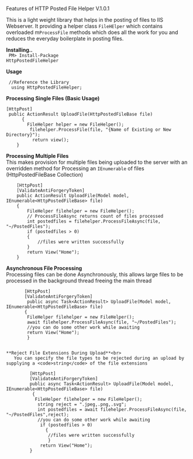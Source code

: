 Features of HTTP Posted File Helper V.1.0.1

This is a light weight library that helps in the posting of files to IIS Webserver. It providing a helper class <code>FileHElper</code> which contains overloaded m<code>ProcessFile</code> methods which does all the work for you and reduces the everyday boilerplate in posting files.

**Installing..**<br>
<code>  PM> Install-Package HttpPostedFileHelper </code>

**Usage**<br>

     //Reference the Library
      using HttpPostedFileHelper;

**Processing Single Files (Basic Usage)**
    
    [HttpPost]   
     public ActionResult UploadFile(HttpPostedFileBase file)
          {
            FileHelper helper = new FileHelper();
             filehelper.ProcessFile(file, "{Name of Existing or New Directory}");
              return view();
        }

     
  **Processing Multiple Files**<br>
   This makes provision for multiple files being uploaded to the server with an overridden method
   for Processing an <code>IEnumerable</code> of files (HttpPostedFileBase Collection)
                  
        [HttpPost]
        [ValidateAntiForgeryToken]
        public ActionResult UploadFile(Model model, IEnumerable<HttpPostedFileBase> file)
        {
            FileHelper filehelper = new FileHelper();
            // ProcessFileAsync returns count of files processed           
            int postedfiles = filehelper.ProcessFileAsync(file, "~/PostedFiles");
            if (postedfiles > 0)
            {
                //files were written successfully
            }           
            return View("Home");
        }

    
   **Asynchronous File Processing**<br>
       Processing files can be done Asynchronously, this allows large files to be processed in the background thread freeing the main          thread
             
           [HttpPost]
           [ValidateAntiForgeryToken]
            public async Task<ActionResult> UploadFile(Model model, IEnumerable<HttpPostedFileBase> file)
           {
            FileHelper filehelper = new FileHelper();          
            await filehelper.ProcessFileAsync(file, "~/PostedFiles");
            //you can do some other work while awaiting          
            return View("Home");
            }
          
          
    **Reject File Extensions During Upload**<br>
       You can specify the file types to be rejected during an upload by supplying a <code>string</code> of the file extensions         
               
             [HttpPost]
             [ValidateAntiForgeryToken]
             public async Task<ActionResult> UploadFile(Model model, IEnumerable<HttpPostedFileBase> file)
              {
               FileHelper filehelper = new FileHelper();
                string reject = ".jpeg,.png,.svg";
                int postedfiles = await filehelper.ProcessFileAsync(file, "~/PostedFiles",reject);
                //you can do some other work while awaiting   
                 if (postedfiles > 0)
                   {
                    //files were written successfully
                    }   
                 return View("Home");
             }
  
